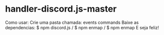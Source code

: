 # handler-discord.js-master

 Como usar:
 Crie uma pasta chamada: events commands
 Baixe as dependencias: $ npm discord.js / $ npm enmap / $ npm enmap
 E seja feliz!
